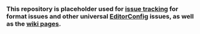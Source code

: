 ### This repository is placeholder used for [issue tracking][] for format issues and other universal [EditorConfig][] issues, as well as the [wiki pages][].


[EditorConfig]: https://editorconfig.org
[issue tracking]: https://github.com/editorconfig/editorconfig/issues
[wiki pages]: https://github.com/editorconfig/editorconfig/wiki
